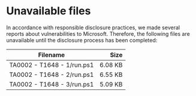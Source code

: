 # Unavailable files
In accordance with responsible disclosure practices, we made several reports about vulnerabilities to Microsoft. Therefore, the following files are unavailable until the disclosure process has been completed:

| Filename                   |    Size |
|----------------------------|--------:|
| TA0002 - T1648 - 1/run.ps1 | 6.08 KB |
| TA0002 - T1648 - 2/run.ps1 | 6.55 KB |
| TA0002 - T1648 - 3/run.ps1 | 5.09 KB |

